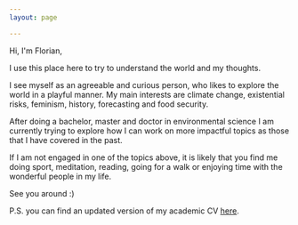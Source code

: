 ```yaml
---
layout: page

---
```


Hi, I'm Florian,

I use this place here to try to understand the world and my thoughts.

I see myself as an agreeable and curious person, who likes to explore the world in a playful manner. My main interests are climate change, existential risks, feminism, history, forecasting and food security. 

After doing a bachelor, master and doctor in environmental science I am currently trying to explore how I can work on more impactful topics as those that I have covered in the past. 

If I am not engaged in one of the topics above, it is likely that you find me doing sport, meditation, reading, going for a walk or enjoying time with the wonderful people in my life.

See you around :)

P.S. you can find an updated version of my academic CV [here](https://florianjehn.github.io/assets/misc/Florian_Jehn_Academic_CV_June_22.pdf).

